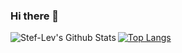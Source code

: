 ### Hi there 👋

<img align="left" alt="Stef-Lev's Github Stats" src="https://github-readme-stats.vercel.app/api?username=Stef-Lev&bg_color=00050a&text_color=14cdde&hide_border=false&title_color=eb5842&icon_color=f5b700&border_color=14cdde" />

[![Top Langs](https://github-readme-stats.vercel.app/api/top-langs/?username=Stef-Lev&theme=radical)](https://github.com/Stef-Lev)
